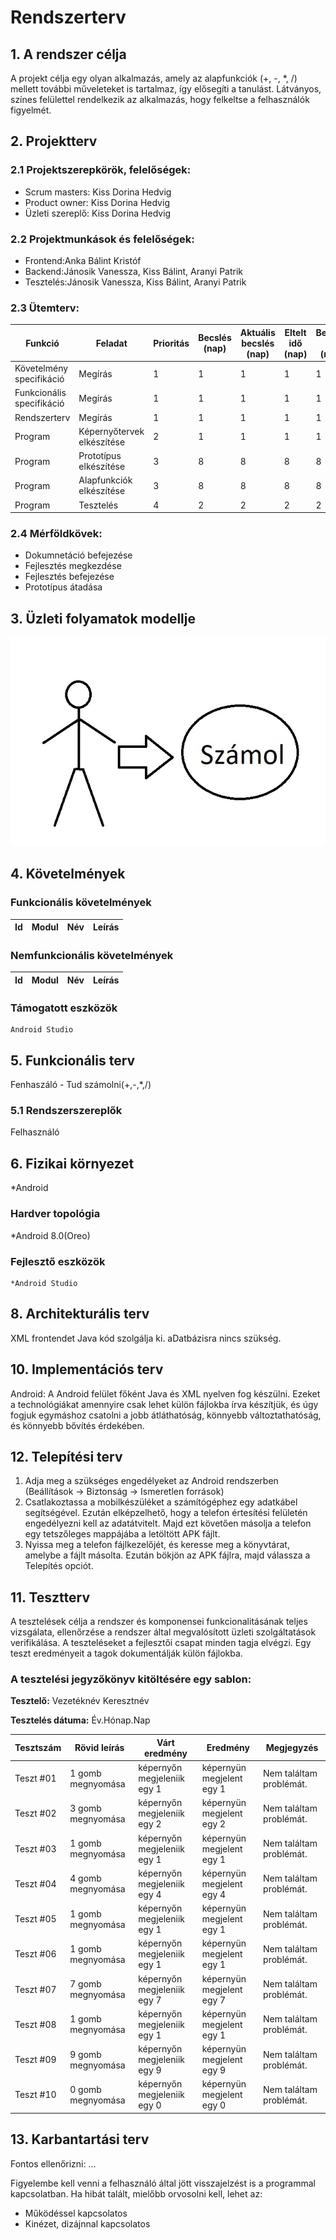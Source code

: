 # Rendszerterv
## 1. A rendszer célja

   A projekt célja egy olyan alkalmazás, amely az alapfunkciók (+, -, *, /) mellett további műveleteket is tartalmaz, így elősegíti a tanulást. Látványos, színes felülettel rendelkezik az alkalmazás, hogy felkeltse a felhasználók figyelmét. 

## 2. Projektterv

### 2.1 Projektszerepkörök, felelőségek:
   * Scrum masters: Kiss Dorina Hedvig
   * Product owner: Kiss Dorina Hedvig
   * Üzleti szereplő: Kiss Dorina Hedvig
     
### 2.2 Projektmunkások és felelőségek:
   * Frontend:Anka Bálint Kristóf
   * Backend:Jánosik Vanessza, Kiss Bálint, Aranyi Patrik
   * Tesztelés:Jánosik Vanessza, Kiss Bálint, Aranyi Patrik
     
### 2.3 Ütemterv:

   |Funkció                  | Feladat                                | Prioritás | Becslés (nap) | Aktuális becslés (nap) | Eltelt idő (nap) | Becsült idő (nap) |
   |-------------------------|----------------------------------------|-----------|---------------|------------------------|------------------|---------------------|
   |Követelmény specifikáció |Megírás                                 |         1 |             1 |                      1 |                1 |                   1 |             
   |Funkcionális specifikáció|Megírás                                 |         1 |             1 |                      1 |                1 |                   1 |
   |Rendszerterv             |Megírás                                 |         1 |             1 |                      1 |                1 |                   1 |
   |Program                  |Képernyőtervek elkészítése              |         2 |             1 |                      1 |                1 |                   1 |
   |Program                  |Prototípus elkészítése                  |         3 |             8 |                      8 |                8 |                   8 |
   |Program                  |Alapfunkciók elkészítése                |         3 |             8 |                      8 |                8 |                   8 |
   |Program                  |Tesztelés                               |         4 |             2 |                      2 |                2 |                   2 |

### 2.4 Mérföldkövek:
   * Dokumnetáció befejezése
   * Fejlesztés megkezdése
   * Fejlesztés befejezése
   * Prototípus átadása

## 3. Üzleti folyamatok modellje

   ![Névtelen.jpg](https://github.com/abalint49/afp1/blob/main/Dokumentáció/képernyökép/Névtelen.jpg)

## 4. Követelmények

### Funkcionális követelmények

   | Id | Modul | Név | Leírás |
   | :---: | --- | --- | --- |

### Nemfunkcionális követelmények

   | Id | Modul | Név | Leírás |
   | :---: | --- | --- | --- |

### Támogatott eszközök
	Android Studio

## 5. Funkcionális terv
   Fenhaszáló
      - Tud számolni(+,-,*,/)

### 5.1 Rendszerszereplők
   Felhasználó

## 6. Fizikai környezet
   *Android

### Hardver topológia
   *Android 8.0(Oreo)

### Fejlesztő eszközök
	*Android Studio


## 8. Architekturális terv

   XML frontendet Java kód szolgálja ki. aDatbázisra nincs szükség.

## 10. Implementációs terv

   Android:
   A  Android felület főként Java és XML nyelven fog készülni.
   Ezeket a technológiákat amennyire csak lehet külön fájlokba írva készítjük, és
   úgy fogjuk egymáshoz csatolni a jobb átláthatóság, könnyebb változtathatóság,
   és könnyebb bővítés érdekében.

## 12. Telepítési terv

1. Adja meg a szükséges engedélyeket az Android rendszerben (Beállítások -> Biztonság -> Ismeretlen források)
2. Csatlakoztassa a mobilkészüléket a számítógéphez egy adatkábel segítségével. Ezután elképzelhető, hogy a telefon értesítési felületén engedélyezni kell az adatátvitelt. Majd ezt követően másolja a telefon egy tetszőleges mappájába a letöltött APK fájlt.
3. Nyissa meg a telefon fájlkezelőjét, és keresse meg a könyvtárat, amelybe a fájlt másolta. Ezután bökjön az APK fájlra, majd válassza a Telepítés opciót.

## 11. Tesztterv

A tesztelések célja a rendszer és komponensei funkcionalitásának teljes vizsgálata,
ellenőrzése a rendszer által megvalósított üzleti szolgáltatások verifikálása.
A teszteléseket a fejlesztői csapat minden tagja elvégzi.
Egy teszt eredményeit a tagok dokumentálják külön fájlokba.

### A tesztelési jegyzőkönyv kitöltésére egy sablon:

**Tesztelő:** Vezetéknév Keresztnév

**Tesztelés dátuma:** Év.Hónap.Nap

Tesztszám | Rövid leírás | Várt eredmény | Eredmény | Megjegyzés
----------|--------------|---------------|----------|-----------
Teszt #01 | 1 gomb megnyomása | képernyőn megjeleniik egy 1 | képernyün megjelent egy 1 | Nem találtam problémát.
Teszt #02 | 3 gomb megnyomása | képernyőn megjeleniik egy 2 | képernyün megjelent egy 2 | Nem találtam problémát.
Teszt #03 | 1 gomb megnyomása | képernyőn megjeleniik egy 1 | képernyün megjelent egy 1 | Nem találtam problémát.
Teszt #04 | 4 gomb megnyomása | képernyőn megjeleniik egy 4 | képernyün megjelent egy 4 | Nem találtam problémát.
Teszt #05 | 1 gomb megnyomása | képernyőn megjeleniik egy 1 | képernyün megjelent egy 1 | Nem találtam problémát.
Teszt #06 | 1 gomb megnyomása | képernyőn megjeleniik egy 1 | képernyün megjelent egy 1 | Nem találtam problémát.
Teszt #07 | 7 gomb megnyomása | képernyőn megjeleniik egy 7 | képernyün megjelent egy 7 | Nem találtam problémát.
Teszt #08 | 1 gomb megnyomása | képernyőn megjeleniik egy 1 | képernyün megjelent egy 1 | Nem találtam problémát.
Teszt #09 | 9 gomb megnyomása | képernyőn megjeleniik egy 9 | képernyün megjelent egy 9 | Nem találtam problémát.
Teszt #10 | 0 gomb megnyomása | képernyőn megjeleniik egy 0 | képernyün megjelent egy 0 | Nem találtam problémát.

## 13. Karbantartási terv

Fontos ellenőrizni:
...

Figyelembe kell venni a felhasználó által jött visszajelzést is a programmal kapcsolatban.
Ha hibát talált, mielőbb orvosolni kell, lehet az:
*	Működéssel kapcsolatos
*	Kinézet, dizájnnal kapcsolatos
